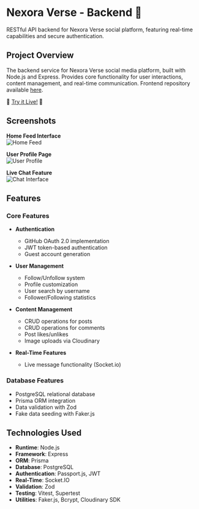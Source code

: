# Nexora Verse - Backend 🚀

RESTful API backend for Nexora Verse social platform, featuring real-time capabilities and secure authentication.

## Project Overview

The backend service for Nexora Verse social media platform, built with Node.js and Express. Provides core functionality for user interactions, content management, and real-time communication. Frontend repository available [here](https://github.com/oxamyt/nexora-verse-frontend).

🚀 [Try it Live!](https://nexora-verse.netlify.app/) 🚀

## Screenshots

**Home Feed Interface**  
![Home Feed](https://res.cloudinary.com/dehoidlo0/image/upload/v1742149302/nexora%20images/zodu8pgucvhvh4cqmiji.png)

**User Profile Page**  
![User Profile](https://res.cloudinary.com/dehoidlo0/image/upload/v1742149301/nexora%20images/poahietxrf65nfujukko.png)

**Live Chat Feature**  
![Chat Interface](https://res.cloudinary.com/dehoidlo0/image/upload/v1742149301/nexora%20images/be6icix0tyqa3xgrfdtg.png)

## Features

### Core Features

- **Authentication**

  - GitHub OAuth 2.0 implementation
  - JWT token-based authentication
  - Guest account generation

- **User Management**

  - Follow/Unfollow system
  - Profile customization
  - User search by username
  - Follower/Following statistics

- **Content Management**

  - CRUD operations for posts
  - CRUD operations for comments
  - Post likes/unlikes
  - Image uploads via Cloudinary

- **Real-Time Features**
  - Live message functionality (Socket.io)

### Database Features

- PostgreSQL relational database
- Prisma ORM integration
- Data validation with Zod
- Fake data seeding with Faker.js

## Technologies Used

- **Runtime**: Node.js
- **Framework**: Express
- **ORM**: Prisma
- **Database**: PostgreSQL
- **Authentication**: Passport.js, JWT
- **Real-Time**: Socket.IO
- **Validation**: Zod
- **Testing**: Vitest, Supertest
- **Utilities**: Faker.js, Bcrypt, Cloudinary SDK
